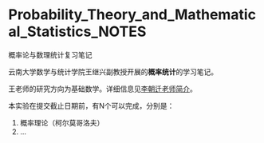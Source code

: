 # Probability_Theory_and_Mathematical_Statistics_NOTES
概率论与数理统计复习笔记

云南大学数学与统计学院王继兴副教授开展的**概率统计**的学习笔记。

王老师的研究方向为基础数学。详细信息见[李朝迁老师简介](http://www.ms.ynu.edu.cn/info/1042/1092.htm)。

本实验在提交截止日期前，有N个可以完成，分别是：

1. 概率理论（柯尔莫哥洛夫）
2. ...
